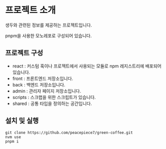 # 프로젝트 소개

생두와 관련된 정보를 제공하는 프로젝트입니다.

pnpm을 사용한 모노레포로 구성되어 있습니다.

## 프로젝트 구성

- react : 커스텀 훅이나 프로젝트에서 사용되는 모듈로 npm 레지스트리에 배포되어 있습니다.
- front : 프론트엔드 저장소입니다.
- back : 백엔드 저장소입니다.
- admin : 관리자 페이지 저장소입니다.
- scripts : 스크랩을 위한 스크립트가 있습니다.
- shared : 공통 타입을 정의하는 공간입니다.

## 설치 및 실행

```
git clone https://github.com/peacepiece7/green-coffee.git
nvm use
pnpm i
```
